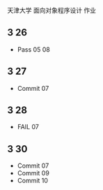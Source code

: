 天津大学 面向对象程序设计 作业
## 3 26 
- Pass 05 08
## 3 27 
- Commit 07
## 3 28
- FAIL 07
## 3 30
- Commit 07
- Commit 09
- Commit 10
